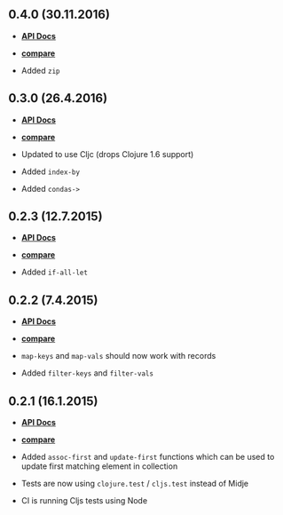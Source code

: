 ## 0.4.0 (30.11.2016)

- [**API Docs**](http://metosin.github.io/potpuri/0.4.0/index.html)
- [**compare**](https://github.com/metosin/potpuri/compare/0.3.0...0.4.0)


- Added `zip`

## 0.3.0 (26.4.2016)

- [**API Docs**](http://metosin.github.io/potpuri/0.3.0/index.html)
- [**compare**](https://github.com/metosin/potpuri/compare/0.2.3...0.3.0)


- Updated to use Cljc (drops Clojure 1.6 support)
- Added `index-by`
- Added `condas->`

## 0.2.3 (12.7.2015)

- [**API Docs**](http://metosin.github.io/potpuri/0.2.3/index.html)
- [**compare**](https://github.com/metosin/potpuri/compare/0.2.2...0.2.2)


- Added `if-all-let`

## 0.2.2 (7.4.2015)

- [**API Docs**](http://metosin.github.io/potpuri/0.2.2/index.html)
- [**compare**](https://github.com/metosin/potpuri/compare/0.2.1...0.2.2)


- `map-keys` and `map-vals` should now work with records
- Added `filter-keys` and `filter-vals`

## 0.2.1 (16.1.2015)

- [**API Docs**](http://metosin.github.io/potpuri/0.2.1/index.html)
- [**compare**](https://github.com/metosin/potpuri/compare/0.2.0...0.2.1)

- Added `assoc-first` and `update-first` functions which can be used to
update first matching element in collection
- Tests are now using `clojure.test` / `cljs.test` instead of Midje
- CI is running Cljs tests using Node
